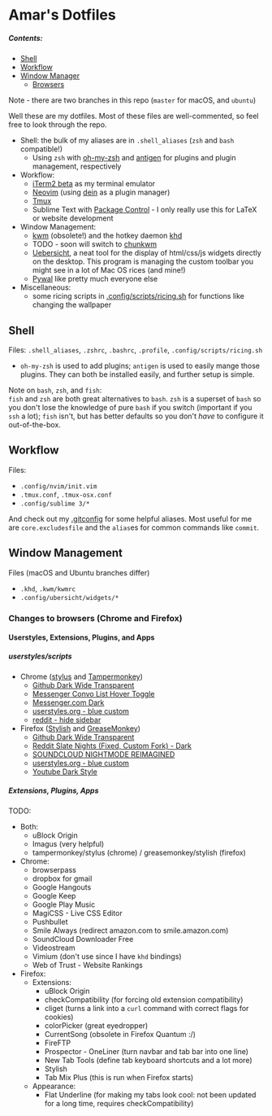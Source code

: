 # Amar's Dotfiles

##### Contents:
* [Shell](#shell)
* [Workflow](#workflow)
* [Window Manager](#wms)
  * [Browsers](#browsers)

Note - there are two branches in this repo (`master` for macOS, and `ubuntu`)

Well these are my dotfiles. Most of these files are well-commented, so feel free to look through the repo.  
* Shell: the bulk of my aliases are in `.shell_aliases` (`zsh` and `bash` compatible!)
  * Using `zsh` with [oh-my-zsh](https://github.com/robbyrussell/oh-my-zsh/) and [antigen](https://github.com/zsh-users/antigen) for plugins and plugin management, respectively
* Workflow:
  * [iTerm2 beta](https://www.iterm2.com/downloads.html) as my terminal emulator
  * [Neovim](https://github.com/neovim/neovim) (using [dein](https://github.com/Shougo/dein.vim) as a plugin manager)
  * [Tmux](https://github.com/tmux/tmux)
  * Sublime Text with [Package Control](https://packagecontrol.io/) - I only really use this for LaTeX or website development
* Window Management:
  * [kwm](https://github.com/koekeishiya/kwm) (obsolete!) and the hotkey daemon [khd](https://github.com/koekeishiya/khd)
  * TODO - soon will switch to [chunkwm](https://github.com/koekeishiya/chunkwm/)
  * [Uebersicht](http://tracesof.net/uebersicht/), a neat tool for the display of html/css/js widgets directly on the desktop. This program is managing the custom toolbar you might see in a lot of Mac OS rices (and mine!)
  * [Pywal](https://github.com/dylanaraps/pywal) like pretty much everyone else
* Miscellaneous:
  * some ricing scripts in [.config/scripts/ricing.sh](.config/scripts/ricing.sh) for functions like changing the wallpaper

<a name="shell"></a>
## Shell
Files: `.shell_aliases`, `.zshrc`, `.bashrc`, `.profile`, `.config/scripts/ricing.sh`
* `oh-my-zsh` is used to add plugins; `antigen` is used to easily mange those plugins. They can both be installed easily, and further setup is simple.

Note on `bash`, `zsh`, and `fish`:  
`fish` and `zsh` are both great alternatives to `bash`. `zsh` is a superset of `bash` so you don't lose the knowledge of pure `bash` if you switch (important if you `ssh` a lot); `fish` isn't, but has better defaults so you don't *have* to configure it out-of-the-box.

<a name="workflow"></a>
## Workflow
Files:
* `.config/nvim/init.vim`
* `.tmux.conf`, `.tmux-osx.conf`
* `.config/sublime 3/*`

And check out my [.gitconfig](.gitconfig) for some helpful aliases. Most useful for me are `core.excludesfile` and the `alias`es for common commands like `commit`.

<a name="wms"></a>
## Window Management
Files (macOS and Ubuntu branches differ)
* `.khd`, `.kwm/kwmrc`
* `.config/ubersicht/widgets/*`

<a name="browsers"></a>
### Changes to browsers (Chrome and Firefox)
#### Userstyles, Extensions, Plugins, and Apps
##### userstyles/scripts
* Chrome ([stylus](https://chrome.google.com/webstore/detail/stylus/clngdbkpkpeebahjckkjfobafhncgmne) and [Tampermonkey](https://chrome.google.com/webstore/detail/tampermonkey/dhdgffkkebhmkfjojejmpbldmpobfkfo?hl=en))
  * [Github Dark Wide Transparent](https://userstyles.org/styles/126131/github-dark-wide-transparent)
  * [Messenger Convo List Hover Toggle](http://userstyles.org/styles/120562)
  * [Messenger.com Dark](http://userstyles.org/styles/112722)
  * [userstyles.org - blue custom](https://userstyles.org/styles/118410/userstyles-org-blue-custom)
  * [reddit - hide sidebar](https://userstyles.org/styles/142862/reddit-hide-sidebar-for-low-screen-width)
* Firefox ([Stylish](https://addons.mozilla.org/en-US/firefox/addon/stylish/) and [GreaseMonkey](https://addons.mozilla.org/en-US/firefox/addon/greasemonkey/))
  * [Github Dark Wide Transparent](https://userstyles.org/styles/126131/github-dark-wide-transparent)
  * [Reddit Slate Nights (Fixed, Custom Fork) - Dark](https://userstyles.org/styles/123908/reddit-slate-nights-fixed-custom-fork-dark)
  * [SOUNDCLOUD NIGHTMODE REIMAGINED](https://userstyles.org/styles/136523/soundcloud-nightmode-reimagined)
  * [userstyles.org - blue custom](https://userstyles.org/styles/118410/userstyles-org-blue-custom)
  * [Youtube Dark Style](https://userstyles.org/styles/116675/youtube-dark-style)

##### Extensions, Plugins, Apps
TODO:
* Both:
  * uBlock Origin
  * Imagus (very helpful)
  * tampermonkey/stylus (chrome) / greasemonkey/stylish (firefox)
* Chrome:
	* browserpass
	* dropbox for gmail
	* Google Hangouts
	* Google Keep
	* Google Play Music
	* MagiCSS - Live CSS Editor
	* Pushbullet
	* Smile Always (redirect amazon.com to smile.amazon.com)
	* SoundCloud Downloader Free
	* Videostream
	* Vimium (don't use since I have `khd` bindings)
	* Web of Trust - Website Rankings
* Firefox:
  * Extensions:
	* uBlock Origin
	* checkCompatibility (for forcing old extension compatibility)
	* cliget (turns a link into a `curl` command with correct flags for cookies)
	* colorPicker (great eyedropper)
	* CurrentSong (obsolete in Firefox Quantum :/)
	* FireFTP
	* Prospector - OneLiner (turn navbar and tab bar into one line)
	* New Tab Tools (define tab keyboard shortcuts and a lot more)
	* Stylish
	* Tab Mix Plus (this is run when Firefox starts)
  * Appearance:
    * Flat Underline (for making my tabs look cool: not been updated for a long time, requires checkCompatibility)


